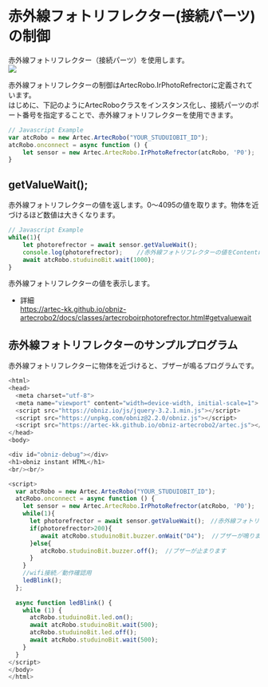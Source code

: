 
# 赤外線フォトリフレクター(接続パーツ)の制御
赤外線フォトリフレクター（接続パーツ）を使用します。<br>
![](https://i.imgur.com/a49FFJA.jpg)


赤外線フォトリフレクターの制御はArtecRobo.IrPhotoRefrectorに定義されています。</br>
はじめに、下記のようにArtecRoboクラスをインスタンス化し、接続パーツのポート番号を指定することで、赤外線フォトリフレクターを使用できます。
```Javascript
// Javascript Example
var atcRobo = new Artec.ArtecRobo("YOUR_STUDUIOBIT_ID");
atcRobo.onconnect = async function () {
    let sensor = new Artec.ArtecRobo.IrPhotoRefrector(atcRobo, 'P0');　//P0に赤外線フォトリフレクターを接続する場合
}
```


## getValueWait();
赤外線フォトリフレクターの値を返します。0～4095の値を取ります。物体を近づけるほど数値は大きくなります。
```Javascript
// Javascript Example
while(1){
    let photorefrector = await sensor.getValueWait();
    console.log(photorefrector);    //赤外線フォトリフレクターの値をContentに表示します
    await atcRobo.studuinoBit.wait(1000);
}
```
赤外線フォトリフレクターの値を表示します。
* 詳細<br>
https://artec-kk.github.io/obniz-artecrobo2/docs/classes/artecroboirphotorefrector.html#getvaluewait

## 赤外線フォトリフレクターのサンプルプログラム
赤外線フォトリフレクターに物体を近づけると、ブザーが鳴るプログラムです。
```Javascript
<html>
<head>
  <meta charset="utf-8">
  <meta name="viewport" content="width=device-width, initial-scale=1">
  <script src="https://obniz.io/js/jquery-3.2.1.min.js"></script>
  <script src="https://unpkg.com/obniz@2.2.0/obniz.js"></script>
  <script src="https://artec-kk.github.io/obniz-artecrobo2/artec.js"></script>
</head>
<body>

<div id="obniz-debug"></div>
<h1>obniz instant HTML</h1>
<br/><br/>

<script>
  var atcRobo = new Artec.ArtecRobo("YOUR_STUDUIOBIT_ID");
  atcRobo.onconnect = async function () {
    let sensor = new Artec.ArtecRobo.IrPhotoRefrector(atcRobo, 'P0');　
    while(1){
      let photorefrector = await sensor.getValueWait();　//赤外線フォトリフレクターの値を返します
      if(photorefrector>200){
         await atcRobo.studuinoBit.buzzer.onWait("D4");  //ブザーが鳴ります
      }else{
         atcRobo.studuinoBit.buzzer.off();  //ブザーが止まります
      }
    }
    //wifi接続／動作確認用
    ledBlink();
  };
  
  async function ledBlink() {
    while (1) {
      atcRobo.studuinoBit.led.on();
      await atcRobo.studuinoBit.wait(500);
      atcRobo.studuinoBit.led.off();
      await atcRobo.studuinoBit.wait(500);
    }
  }
</script>
</body>
</html>
```


